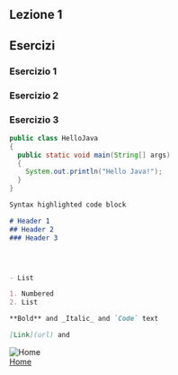 

## Lezione 1

## Esercizi
### Esercizio 1
### Esercizio 2
### Esercizio 3

```java
public class HelloJava
{
  public static void main(String[] args)
  {
    System.out.println("Hello Java!");
  }
}
```

```markdown
Syntax highlighted code block

# Header 1
## Header 2
### Header 3




- List

1. Numbered
2. List

**Bold** and _Italic_ and `Code` text

[Link](url) and 
```

<!-- Link per tornare alla pagina principale -->
![Home](http://files.softicons.com/download/toolbar-icons/soft-icons-by-lokas-software/png/48x48/0007-home.png)<br/>
[Home](https://groppedev.github.io/java-getting-started/)
